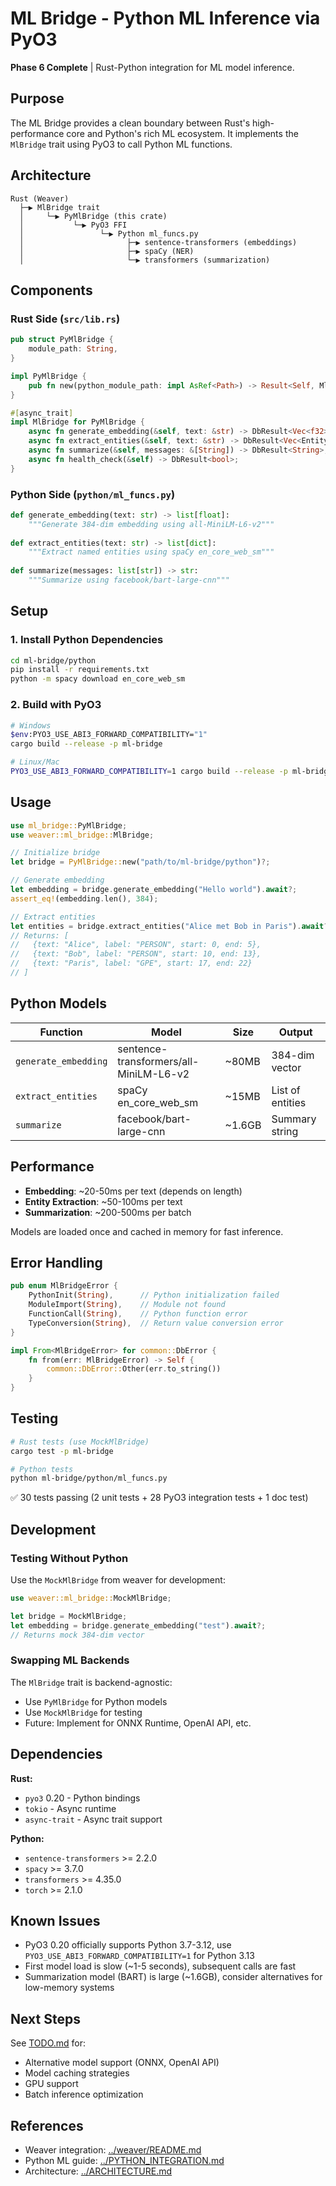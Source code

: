 # ML Bridge - Python ML Inference via PyO3

**Phase 6 Complete** | Rust-Python integration for ML model inference.

## Purpose

The ML Bridge provides a clean boundary between Rust's high-performance core and Python's rich ML ecosystem. It implements the `MlBridge` trait using PyO3 to call Python ML functions.

## Architecture

```
Rust (Weaver)
  ├─▶ MlBridge trait
  │     └─▶ PyMlBridge (this crate)
  │           └─▶ PyO3 FFI
  │                 └─▶ Python ml_funcs.py
  │                       ├─▶ sentence-transformers (embeddings)
  │                       ├─▶ spaCy (NER)
  │                       └─▶ transformers (summarization)
```

## Components

### Rust Side (`src/lib.rs`)

```rust
pub struct PyMlBridge {
    module_path: String,
}

impl PyMlBridge {
    pub fn new(python_module_path: impl AsRef<Path>) -> Result<Self, MlBridgeError>;
}

#[async_trait]
impl MlBridge for PyMlBridge {
    async fn generate_embedding(&self, text: &str) -> DbResult<Vec<f32>>;
    async fn extract_entities(&self, text: &str) -> DbResult<Vec<Entity>>;
    async fn summarize(&self, messages: &[String]) -> DbResult<String>;
    async fn health_check(&self) -> DbResult<bool>;
}
```

### Python Side (`python/ml_funcs.py`)

```python
def generate_embedding(text: str) -> list[float]:
    """Generate 384-dim embedding using all-MiniLM-L6-v2"""
    
def extract_entities(text: str) -> list[dict]:
    """Extract named entities using spaCy en_core_web_sm"""
    
def summarize(messages: list[str]) -> str:
    """Summarize using facebook/bart-large-cnn"""
```

## Setup

### 1. Install Python Dependencies

```bash
cd ml-bridge/python
pip install -r requirements.txt
python -m spacy download en_core_web_sm
```

### 2. Build with PyO3

```bash
# Windows
$env:PYO3_USE_ABI3_FORWARD_COMPATIBILITY="1"
cargo build --release -p ml-bridge

# Linux/Mac
PYO3_USE_ABI3_FORWARD_COMPATIBILITY=1 cargo build --release -p ml-bridge
```

## Usage

```rust
use ml_bridge::PyMlBridge;
use weaver::ml_bridge::MlBridge;

// Initialize bridge
let bridge = PyMlBridge::new("path/to/ml-bridge/python")?;

// Generate embedding
let embedding = bridge.generate_embedding("Hello world").await?;
assert_eq!(embedding.len(), 384);

// Extract entities
let entities = bridge.extract_entities("Alice met Bob in Paris").await?;
// Returns: [
//   {text: "Alice", label: "PERSON", start: 0, end: 5},
//   {text: "Bob", label: "PERSON", start: 10, end: 13},
//   {text: "Paris", label: "GPE", start: 17, end: 22}
// ]
```

## Python Models

| Function | Model | Size | Output |
|----------|-------|------|--------|
| `generate_embedding` | sentence-transformers/all-MiniLM-L6-v2 | ~80MB | 384-dim vector |
| `extract_entities` | spaCy en_core_web_sm | ~15MB | List of entities |
| `summarize` | facebook/bart-large-cnn | ~1.6GB | Summary string |

## Performance

- **Embedding**: ~20-50ms per text (depends on length)
- **Entity Extraction**: ~50-100ms per text
- **Summarization**: ~200-500ms per batch

Models are loaded once and cached in memory for fast inference.

## Error Handling

```rust
pub enum MlBridgeError {
    PythonInit(String),      // Python initialization failed
    ModuleImport(String),    // Module not found
    FunctionCall(String),    // Python function error
    TypeConversion(String),  // Return value conversion error
}

impl From<MlBridgeError> for common::DbError {
    fn from(err: MlBridgeError) -> Self {
        common::DbError::Other(err.to_string())
    }
}
```

## Testing

```bash
# Rust tests (use MockMlBridge)
cargo test -p ml-bridge

# Python tests
python ml-bridge/python/ml_funcs.py
```

✅ 30 tests passing (2 unit tests + 28 PyO3 integration tests + 1 doc test)

## Development

### Testing Without Python

Use the `MockMlBridge` from weaver for development:

```rust
use weaver::ml_bridge::MockMlBridge;

let bridge = MockMlBridge;
let embedding = bridge.generate_embedding("test").await?;
// Returns mock 384-dim vector
```

### Swapping ML Backends

The `MlBridge` trait is backend-agnostic:
- Use `PyMlBridge` for Python models
- Use `MockMlBridge` for testing
- Future: Implement for ONNX Runtime, OpenAI API, etc.

## Dependencies

**Rust:**
- `pyo3` 0.20 - Python bindings
- `tokio` - Async runtime
- `async-trait` - Async trait support

**Python:**
- `sentence-transformers` >= 2.2.0
- `spacy` >= 3.7.0
- `transformers` >= 4.35.0
- `torch` >= 2.1.0

## Known Issues

- PyO3 0.20 officially supports Python 3.7-3.12, use `PYO3_USE_ABI3_FORWARD_COMPATIBILITY=1` for Python 3.13
- First model load is slow (~1-5 seconds), subsequent calls are fast
- Summarization model (BART) is large (~1.6GB), consider alternatives for low-memory systems

## Next Steps

See [TODO.md](./TODO.md) for:
- Alternative model support (ONNX, OpenAI API)
- Model caching strategies
- GPU support
- Batch inference optimization

## References

- Weaver integration: [../weaver/README.md](../weaver/README.md)
- Python ML guide: [../PYTHON_INTEGRATION.md](../PYTHON_INTEGRATION.md)
- Architecture: [../ARCHITECTURE.md](../ARCHITECTURE.md)


